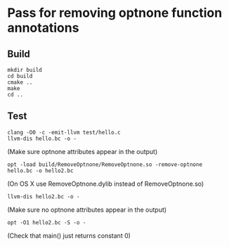 # Pass for removing optnone function annotations

## Build
```
mkdir build
cd build
cmake ..
make
cd ..
```

## Test

```
clang -O0 -c -emit-llvm test/hello.c
llvm-dis hello.bc -o -
```

(Make sure optnone attributes appear in the output)

```
opt -load build/RemoveOptnone/RemoveOptnone.so -remove-optnone hello.bc -o hello2.bc
```

(On OS X use RemoveOptnone.dylib instead of RemoveOptnone.so)

```
llvm-dis hello2.bc -o -
```

(Make sure no optnone attributes appear in the output)

```
opt -O1 hello2.bc -S -o -
```

(Check that main() just returns constant 0)
